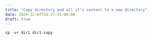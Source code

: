 ```yaml
---
title: "Copy directory and all it’s content to a new directory"
date: 2020-12-07T14:27:31-08:00
draft: true
---
```


```
cp -vr dir1 dir1-copy
```